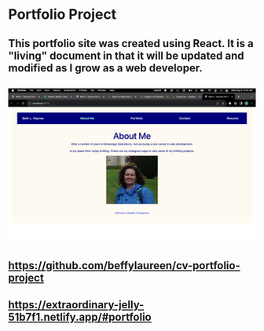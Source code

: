# Portfolio Project

## This portfolio site was created using React.  It is a "living" document in that it will be updated and modified as I grow as a web developer.

## <img src="./Screenshot 2023-09-06 at 8.03.40 AM.png" alt = "Home" />

## https://github.com/beffylaureen/cv-portfolio-project
## https://extraordinary-jelly-51b7f1.netlify.app/#portfolio